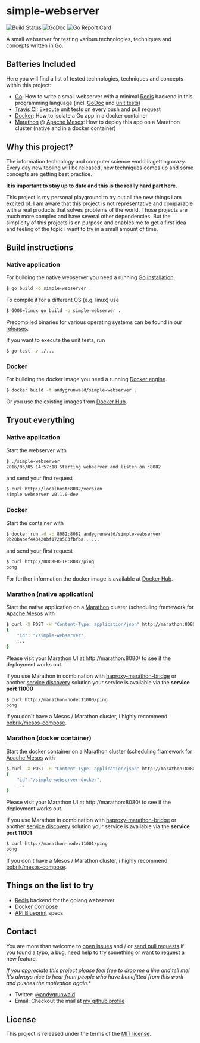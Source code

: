 # simple-webserver

[![Build Status](https://travis-ci.org/andygrunwald/simple-webserver.svg?branch=master)](https://travis-ci.org/andygrunwald/simple-webserver)
[![GoDoc](https://godoc.org/github.com/andygrunwald/simple-webserver?status.svg)](https://godoc.org/github.com/andygrunwald/simple-webserver)
[![Go Report Card](https://goreportcard.com/badge/github.com/andygrunwald/simple-webserver)](https://goreportcard.com/report/github.com/andygrunwald/simple-webserver)

A small webserver for testing various technologies, techniques and concepts written in [Go](http://golang.org/).

## Batteries Included

Here you will find a list of tested technologies, techniques and concepts within this project:

* [Go](http://golang.org/): How to write a small webserver with a minimal [Redis](http://redis.io/) backend in this programming language (incl. [GoDoc](https://godoc.org/github.com/andygrunwald/simple-webserver) and [unit tests](./main_test.go))
* [Travis CI](https://travis-ci.org/): Execute unit tests on every push and pull request
* [Docker](https://www.docker.com/): How to isolate a Go app in a docker container
* [Marathon](https://mesosphere.github.io/marathon/) @ [Apache Mesos](http://mesos.apache.org/): How to deploy this app on a Marathon cluster (native and in a docker container)

## Why this project?

The information technology and computer science world is getting crazy.
Every day new tooling will be released, new techniques comes up and some concepts are getting best practice.

**It is important to stay up to date and this is the really hard part here.**

This project is my personal playground to try out all the new things i am excited of.
I am aware that this project is not representative and comparable with a real products that solves problems of the world.
Those projects are much more complex and have several other dependencies.
But the simplicity of this projects is on purpose and enables me to get a first idea and feeling of the topic i want to try in a small amount of time.

## Build instructions

### Native application

For building the native webserver you need a running [Go installation](https://golang.org/doc/install).

```sh
$ go build -o simple-webserver .
```

To compile it for a different OS (e.g. linux) use

```sh
$ GOOS=linux go build -o simple-webserver .
```

Precompiled binaries for various operating systems can be found in our [releases](https://github.com/andygrunwald/simple-webserver/releases).

If you want to execute the unit tests, run

```sh
$ go test -v ./...
```

### Docker

For building the docker image you need a running [Docker engine](https://docs.docker.com/engine/installation/).

```sh
$ docker build -t andygrunwald/simple-webserver .
```

Or you use the existing images from [Docker Hub](https://hub.docker.com/r/andygrunwald/simple-webserver/).

## Tryout everything

### Native application

Start the webserver with

```sh
$ ./simple-webserver
2016/06/05 14:57:18 Starting webserver and listen on :8082
```

and send your first request

```sh
$ curl http://localhost:8082/version
simple webserver v0.1.0-dev
```

### Docker

Start the container with

```sh
$ docker run -d -p 8082:8082 andygrunwald/simple-webserver
9b20babef443420bf1728583fbfba......
```

and send your first request

```sh
$ curl http://DOCKER-IP:8082/ping
pong
```

For further information the docker image is available at [Docker Hub](https://hub.docker.com/r/andygrunwald/simple-webserver/).

### Marathon (native application)

Start the native application on a [Marathon](https://github.com/mesosphere/marathon) cluster (scheduling framework for [Apache Mesos](http://mesos.apache.org/) with

```sh
$ curl -X POST -H "Content-Type: application/json" http://marathon:8080/v2/apps -d@marathon.json
{
    "id": "/simple-webserver",
    ...
}
```

Please visit your Marathon UI at http://marathon:8080/ to see if the deployment works out.

If you use Marathon in combination with [haproxy-marathon-bridge](https://open.mesosphere.com/tutorials/service-discovery/) or another [service discovery](https://mesosphere.github.io/marathon/docs/service-discovery-load-balancing.html) solution your service is available via the **service port 11000**

```sh
$ curl http://marathon-node:11000/ping
pong
```

If you don`t have a Mesos / Marathon cluster, i highly recommend [bobrik/mesos-compose](https://github.com/bobrik/mesos-compose).

### Marathon (docker container)

Start the docker container on a [Marathon](https://github.com/mesosphere/marathon) cluster (scheduling framework for [Apache Mesos](http://mesos.apache.org/) with

```sh
$ curl -X POST -H "Content-Type: application/json" http://marathon:8080/v2/apps -d@marathon-docker.json
{
    "id":"/simple-webserver-docker",
    ...
}
```

Please visit your Marathon UI at http://marathon:8080/ to see if the deployment works out.

If you use Marathon in combination with [haproxy-marathon-bridge](https://open.mesosphere.com/tutorials/service-discovery/) or another [service discovery](https://mesosphere.github.io/marathon/docs/service-discovery-load-balancing.html) solution your service is available via the **service port 11001**

```sh
$ curl http://marathon-node:11001/ping
pong
```

If you don`t have a Mesos / Marathon cluster, i highly recommend [bobrik/mesos-compose](https://github.com/bobrik/mesos-compose).

## Things on the list to try

* [Redis](http://redis.io/) backend for the golang webserver
* [Docker Compose](https://docs.docker.com/compose/overview/)
* [API Blueprint](https://apiblueprint.org/) specs

## Contact

You are more than welcome to [open issues](https://github.com/andygrunwald/simple-webserver/issues) and / or [send pull requests](https://github.com/andygrunwald/simple-webserver/pulls) if you found a typo, a bug, need help to try something or want to request a new feature.

**If you appreciate this project please feel free to drop me a line and tell me!*
It's always nice to hear from people who have benefitted from this work and pushes the motivation again.**

* Twitter: [@andygrunwald](https://twitter.com/andygrunwald)
* Email: Checkout the mail at [my github profile](https://github.com/andygrunwald)

## License

This project is released under the terms of the [MIT license](http://en.wikipedia.org/wiki/MIT_License).
